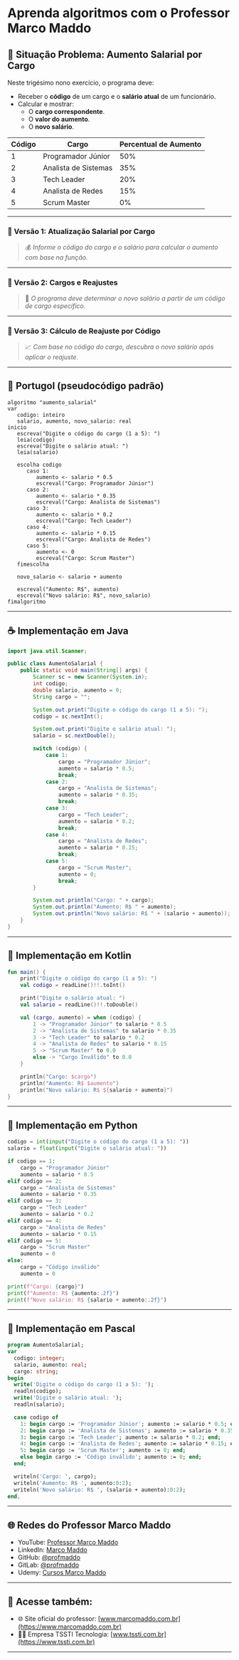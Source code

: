 # Aprenda algoritmos com o Professor Marco Maddo

## 🧠 Situação Problema: Aumento Salarial por Cargo

Neste trigésimo nono exercício, o programa deve:

- Receber o **código** de um cargo e o **salário atual** de um funcionário.
- Calcular e mostrar:
  - O **cargo correspondente**.
  - O **valor do aumento**.
  - O **novo salário**.

| Código | Cargo                | Percentual de Aumento |
|--------|----------------------|------------------------|
| 1      | Programador Júnior   | 50%                   |
| 2      | Analista de Sistemas | 35%                   |
| 3      | Tech Leader          | 20%                   |
| 4      | Analista de Redes    | 15%                   |
| 5      | Scrum Master         | 0%                    |

---

### 💼 Versão 1: Atualização Salarial por Cargo
> 💰 *Informe o código do cargo e o salário para calcular o aumento com base na função.*

---

### 🧾 Versão 2: Cargos e Reajustes
> 🧮 *O programa deve determinar o novo salário a partir de um código de cargo específico.*

---

### 🧠 Versão 3: Cálculo de Reajuste por Código
> 📈 *Com base no código do cargo, descubra o novo salário após aplicar o reajuste.*

---

## 💬 Portugol (pseudocódigo padrão)

```portugol
algoritmo "aumento_salarial"
var
   codigo: inteiro
   salario, aumento, novo_salario: real
inicio
   escreva("Digite o código do cargo (1 a 5): ")
   leia(codigo)
   escreva("Digite o salário atual: ")
   leia(salario)

   escolha codigo
      caso 1:
         aumento <- salario * 0.5
         escreval("Cargo: Programador Júnior")
      caso 2:
         aumento <- salario * 0.35
         escreval("Cargo: Analista de Sistemas")
      caso 3:
         aumento <- salario * 0.2
         escreval("Cargo: Tech Leader")
      caso 4:
         aumento <- salario * 0.15
         escreval("Cargo: Analista de Redes")
      caso 5:
         aumento <- 0
         escreval("Cargo: Scrum Master")
   fimescolha

   novo_salario <- salario + aumento

   escreval("Aumento: R$", aumento)
   escreval("Novo salário: R$", novo_salario)
fimalgoritmo
```

---

## ☕ Implementação em Java

```java
import java.util.Scanner;

public class AumentoSalarial {
    public static void main(String[] args) {
        Scanner sc = new Scanner(System.in);
        int codigo;
        double salario, aumento = 0;
        String cargo = "";

        System.out.print("Digite o código do cargo (1 a 5): ");
        codigo = sc.nextInt();

        System.out.print("Digite o salário atual: ");
        salario = sc.nextDouble();

        switch (codigo) {
            case 1:
                cargo = "Programador Júnior";
                aumento = salario * 0.5;
                break;
            case 2:
                cargo = "Analista de Sistemas";
                aumento = salario * 0.35;
                break;
            case 3:
                cargo = "Tech Leader";
                aumento = salario * 0.2;
                break;
            case 4:
                cargo = "Analista de Redes";
                aumento = salario * 0.15;
                break;
            case 5:
                cargo = "Scrum Master";
                aumento = 0;
                break;
        }

        System.out.println("Cargo: " + cargo);
        System.out.println("Aumento: R$ " + aumento);
        System.out.println("Novo salário: R$ " + (salario + aumento));
    }
}
```

---

## 💙 Implementação em Kotlin

```kotlin
fun main() {
    print("Digite o código do cargo (1 a 5): ")
    val codigo = readLine()!!.toInt()

    print("Digite o salário atual: ")
    val salario = readLine()!!.toDouble()

    val (cargo, aumento) = when (codigo) {
        1 -> "Programador Júnior" to salario * 0.5
        2 -> "Analista de Sistemas" to salario * 0.35
        3 -> "Tech Leader" to salario * 0.2
        4 -> "Analista de Redes" to salario * 0.15
        5 -> "Scrum Master" to 0.0
        else -> "Cargo Inválido" to 0.0
    }

    println("Cargo: $cargo")
    println("Aumento: R$ $aumento")
    println("Novo salário: R$ ${salario + aumento}")
}
```

---

## 🐍 Implementação em Python

```python
codigo = int(input("Digite o código do cargo (1 a 5): "))
salario = float(input("Digite o salário atual: "))

if codigo == 1:
    cargo = "Programador Júnior"
    aumento = salario * 0.5
elif codigo == 2:
    cargo = "Analista de Sistemas"
    aumento = salario * 0.35
elif codigo == 3:
    cargo = "Tech Leader"
    aumento = salario * 0.2
elif codigo == 4:
    cargo = "Analista de Redes"
    aumento = salario * 0.15
elif codigo == 5:
    cargo = "Scrum Master"
    aumento = 0
else:
    cargo = "Código inválido"
    aumento = 0

print(f"Cargo: {cargo}")
print(f"Aumento: R$ {aumento:.2f}")
print(f"Novo salário: R$ {salario + aumento:.2f}")
```

---

## 🧙 Implementação em Pascal

```pascal
program AumentoSalarial;
var
  codigo: integer;
  salario, aumento: real;
  cargo: string;
begin
  write('Digite o código do cargo (1 a 5): ');
  readln(codigo);
  write('Digite o salário atual: ');
  readln(salario);

  case codigo of
    1: begin cargo := 'Programador Júnior'; aumento := salario * 0.5; end;
    2: begin cargo := 'Analista de Sistemas'; aumento := salario * 0.35; end;
    3: begin cargo := 'Tech Leader'; aumento := salario * 0.2; end;
    4: begin cargo := 'Analista de Redes'; aumento := salario * 0.15; end;
    5: begin cargo := 'Scrum Master'; aumento := 0; end;
    else begin cargo := 'Código inválido'; aumento := 0; end;
  end;

  writeln('Cargo: ', cargo);
  writeln('Aumento: R$ ', aumento:0:2);
  writeln('Novo salário: R$ ', (salario + aumento):0:2);
end.
```

---

## 🌐 Redes do Professor Marco Maddo

- YouTube: [Professor Marco Maddo](https://www.youtube.com/@ProfessorMarcoMaddo)
- LinkedIn: [Marco Maddo](https://www.linkedin.com/in/marcomaddo/)
- GitHub: [@profmaddo](https://github.com/profmaddo)
- GitLab: [@profmaddo](https://gitlab.com/profmaddo)
- Udemy: [Cursos Marco Maddo](https://www.udemy.com/user/marcomaddo/)

---

## 🚀 Acesse também:

- 🌐 Site oficial do professor: [www.marcomaddo.com.br](https://www.marcomaddo.com.br)
- 🧑‍💼 Empresa TSSTI Tecnologia: [www.tssti.com.br](https://www.tssti.com.br)

---
